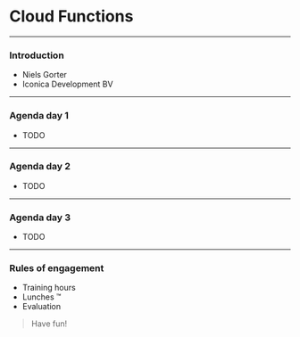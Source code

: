 # Cloud Functions
---

### Introduction
- Niels Gorter
- Iconica Development BV

---
### Agenda day 1
- TODO

---
### Agenda day 2
- TODO

---
### Agenda day 3
- TODO

---
### Rules of engagement
- Training hours
- Lunches ™
- Evaluation
 
> Have fun!
 
